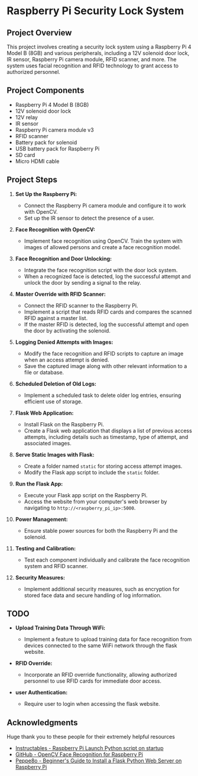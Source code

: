 # Raspberry Pi Security Lock System

## Project Overview

This project involves creating a security lock system using a Raspberry Pi 4 Model B (8GB) and various peripherals, including a 12V solenoid door lock, IR sensor, Raspberry Pi camera module, RFID scanner, and more. The system uses facial recognition and RFID technology to grant access to authorized personnel.

## Project Components

- Raspberry Pi 4 Model B (8GB)
- 12V solenoid door lock
- 12V relay
- IR sensor
- Raspberry Pi camera module v3
- RFID scanner
- Battery pack for solenoid
- USB battery pack for Raspberry Pi
- SD card
- Micro HDMI cable

## Project Steps

1. **Set Up the Raspberry Pi:**
   - Connect the Raspberry Pi camera module and configure it to work with OpenCV.
   - Set up the IR sensor to detect the presence of a user.

2. **Face Recognition with OpenCV:**
   - Implement face recognition using OpenCV. Train the system with images of allowed persons and create a face recognition model.

3. **Face Recognition and Door Unlocking:**
   - Integrate the face recognition script with the door lock system.
   - When a recognized face is detected, log the successful attempt and unlock the door by sending a signal to the relay.

4. **Master Override with RFID Scanner:**
   - Connect the RFID scanner to the Raspberry Pi.
   - Implement a script that reads RFID cards and compares the scanned RFID against a master list.
   - If the master RFID is detected, log the successful attempt and open the door by activating the solenoid.

5. **Logging Denied Attempts with Images:**
   - Modify the face recognition and RFID scripts to capture an image when an access attempt is denied.
   - Save the captured image along with other relevant information to a file or database.

6. **Scheduled Deletion of Old Logs:**
   - Implement a scheduled task to delete older log entries, ensuring efficient use of storage.

7. **Flask Web Application:**
   - Install Flask on the Raspberry Pi.
   - Create a Flask web application that displays a list of previous access attempts, including details such as timestamp, type of attempt, and associated images.

8. **Serve Static Images with Flask:**
   - Create a folder named `static` for storing access attempt images.
   - Modify the Flask app script to include the `static` folder.

9. **Run the Flask App:**
   - Execute your Flask app script on the Raspberry Pi.
   - Access the website from your computer's web browser by navigating to `http://<raspberry_pi_ip>:5000`.

10. **Power Management:**
    - Ensure stable power sources for both the Raspberry Pi and the solenoid.

11. **Testing and Calibration:**
    - Test each component individually and calibrate the face recognition system and RFID scanner.

12. **Security Measures:**
    - Implement additional security measures, such as encryption for stored face data and secure handling of log information.

## TODO

- **Upload Training Data Through WiFi:**
   - Implement a feature to upload training data for face recognition from devices connected to the same WiFi network through the flask website.

- **RFID Override:**
   - Incorporate an RFID override functionality, allowing authorized personnel to use RFID cards for immediate door access.
    
 - **user Authentication:**
   - Require user to login when accessing the flask website.
     
## Acknowledgments
Huge thank you to these people for their extremely helpful resources
- [Instructables - Raspberry Pi Launch Python script on startup](https://www.instructables.com/Raspberry-Pi-Launch-Python-script-on-startup/)
- [GitHub - OpenCV Face Recognition for Raspberry Pi](https://github.com/justsaumit/opencv-face-recognition-rpi4)
- [Peppe8o - Beginner's Guide to Install a Flask Python Web Server on Raspberry Pi](https://peppe8o.com/beginners-guide-to-install-a-flask-python-web-server-on-raspberry-pi/)



